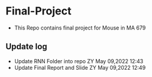 # Final-Project
  - This Repo contains final project for Mouse in MA 679

## Update log
  - Update RNN Folder into repo ZY May 09,2022 12:43
  - Update Final Report and Slide ZY May 09,2022 12:49
